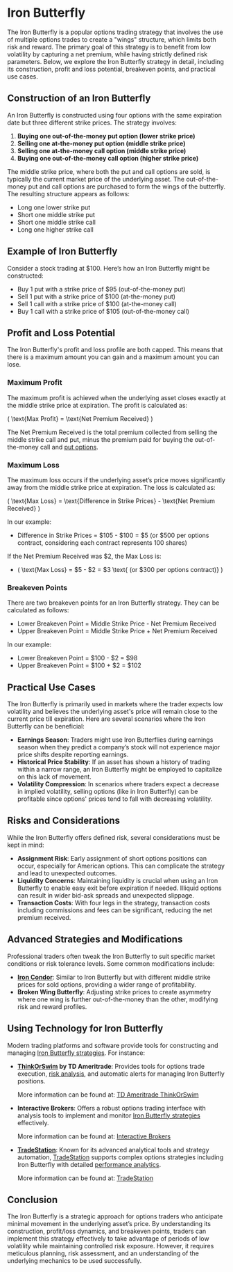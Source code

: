 # Iron Butterfly

The Iron Butterfly is a popular options trading strategy that involves the use of multiple options trades to create a "wings" structure, which limits both risk and reward. The primary goal of this strategy is to benefit from low volatility by capturing a net premium, while having strictly defined risk parameters. Below, we explore the Iron Butterfly strategy in detail, including its construction, profit and loss potential, breakeven points, and practical use cases.

## Construction of an Iron Butterfly

An Iron Butterfly is constructed using four options with the same expiration date but three different strike prices. The strategy involves:

1. **Buying one out-of-the-money put option (lower strike price)**
2. **Selling one at-the-money put option (middle strike price)**
3. **Selling one at-the-money call option (middle strike price)**
4. **Buying one out-of-the-money call option (higher strike price)**

The middle strike price, where both the put and call options are sold, is typically the current market price of the underlying asset. The out-of-the-money put and call options are purchased to form the wings of the butterfly. The resulting structure appears as follows:

- Long one lower strike put
- Short one middle strike put
- Short one middle strike call
- Long one higher strike call

## Example of Iron Butterfly

Consider a stock trading at $100. Here’s how an Iron Butterfly might be constructed:

- Buy 1 put with a strike price of $95 (out-of-the-money put)
- Sell 1 put with a strike price of $100 (at-the-money put)
- Sell 1 call with a strike price of $100 (at-the-money call)
- Buy 1 call with a strike price of $105 (out-of-the-money call)

## Profit and Loss Potential

The Iron Butterfly's profit and loss profile are both capped. This means that there is a maximum amount you can gain and a maximum amount you can lose. 

### Maximum Profit

The maximum profit is achieved when the underlying asset closes exactly at the middle strike price at expiration. The profit is calculated as:

\( \text{Max Profit} = \text{Net Premium Received} \)

The Net Premium Received is the total premium collected from selling the middle strike call and put, minus the premium paid for buying the out-of-the-money call and [put options](../p/put_options.md).

### Maximum Loss

The maximum loss occurs if the underlying asset’s price moves significantly away from the middle strike price at expiration. The loss is calculated as:

\( \text{Max Loss} = \text{Difference in Strike Prices} - \text{Net Premium Received} \)

In our example:

- Difference in Strike Prices = $105 - $100 = $5 (or $500 per options contract, considering each contract represents 100 shares)

If the Net Premium Received was $2, the Max Loss is:

- \( \text{Max Loss} = $5 - $2 = $3 \text{ (or $300 per options contract)} \)

### Breakeven Points

There are two breakeven points for an Iron Butterfly strategy. They can be calculated as follows:

- Lower Breakeven Point = Middle Strike Price - Net Premium Received
- Upper Breakeven Point = Middle Strike Price + Net Premium Received

In our example:

- Lower Breakeven Point = $100 - $2 = $98
- Upper Breakeven Point = $100 + $2 = $102

## Practical Use Cases

The Iron Butterfly is primarily used in markets where the trader expects low volatility and believes the underlying asset's price will remain close to the current price till expiration. Here are several scenarios where the Iron Butterfly can be beneficial:

- **Earnings Season**: Traders might use Iron Butterflies during earnings season when they predict a company’s stock will not experience major price shifts despite reporting earnings.
- **Historical Price Stability**: If an asset has shown a history of trading within a narrow range, an Iron Butterfly might be employed to capitalize on this lack of movement.
- **Volatility Compression**: In scenarios where traders expect a decrease in implied volatility, selling options (like in Iron Butterfly) can be profitable since options' prices tend to fall with decreasing volatility.

## Risks and Considerations

While the Iron Butterfly offers defined risk, several considerations must be kept in mind:

- **Assignment Risk**: Early assignment of short options positions can occur, especially for American options. This can complicate the strategy and lead to unexpected outcomes.
- **Liquidity Concerns**: Maintaining liquidity is crucial when using an Iron Butterfly to enable easy exit before expiration if needed. Illiquid options can result in wider bid-ask spreads and unexpected slippage.
- **Transaction Costs**: With four legs in the strategy, transaction costs including commissions and fees can be significant, reducing the net premium received.

## Advanced Strategies and Modifications

Professional traders often tweak the Iron Butterfly to suit specific market conditions or risk tolerance levels. Some common modifications include:

- **[Iron Condor](../i/iron_condor.md)**: Similar to Iron Butterfly but with different middle strike prices for sold options, providing a wider range of profitability.
- **Broken Wing Butterfly**: Adjusting strike prices to create asymmetry where one wing is further out-of-the-money than the other, modifying risk and reward profiles.

## Using Technology for Iron Butterfly

Modern trading platforms and software provide tools for constructing and managing [Iron Butterfly strategies](../i/iron_butterfly_strategies.md). For instance:

- **[ThinkOrSwim](../t/thinkorswim.md) by TD Ameritrade**: Provides tools for options trade execution, [risk analysis](../r/risk_analysis.md), and automatic alerts for managing Iron Butterfly positions.
  
  More information can be found at: [TD Ameritrade ThinkOrSwim](https://www.tdameritrade.com/tools-and-platforms/thinkorswim.page)

- **Interactive Brokers**: Offers a robust options trading interface with analysis tools to implement and monitor [Iron Butterfly strategies](../i/iron_butterfly_strategies.md) effectively.
  
  More information can be found at: [Interactive Brokers](https://www.interactivebrokers.com/en/index.php?f=options-trading)

- **[TradeStation](../t/tradestation.md)**: Known for its advanced analytical tools and strategy automation, [TradeStation](../t/tradestation.md) supports complex options strategies including Iron Butterfly with detailed [performance analytics](../p/performance_analytics.md).
  
  More information can be found at: [TradeStation](https://www.tradestation.com/pricing/options/)

## Conclusion

The Iron Butterfly is a strategic approach for options traders who anticipate minimal movement in the underlying asset’s price. By understanding its construction, profit/loss dynamics, and breakeven points, traders can implement this strategy effectively to take advantage of periods of low volatility while maintaining controlled risk exposure. However, it requires meticulous planning, risk assessment, and an understanding of the underlying mechanics to be used successfully.
